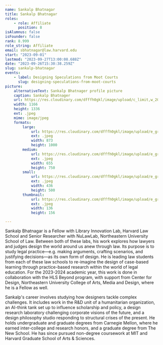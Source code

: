 ```yaml
---
name: Sankalp Bhatnagar
title: Sankalp Bhatnagar
roles:
    - role: Affiliate
      position: 8
isAlumnus: false
isFounder: false
rank: 8.999
role_string: Affiliate
email: sbhatnagar@law.harvard.edu
start: "2023-09-01"
lastmod: "2023-09-27T13:00:08.688Z"
date: "2023-09-26T15:30:38.259Z"
slug: sankalp-bhatnagar
events:
    - label: Designing Speculations from Moot Courts
      slug: designing-speculations-from-moot-courts
picture:
    alternativeText: Sankalp Bhatnager profile picture
    caption: Sankalp Bhatnager
    url: https://res.cloudinary.com/dfffh0gkl/image/upload/c_limit,w_2000,h_2000/e_grayscale/v1695819602/Profile_SB_04ad14e974.jpg
    width: 1166
    height: 1336
    ext: .jpeg
    mime: image/jpeg
    formats:
        large:
            url: https://res.cloudinary.com/dfffh0gkl/image/upload/e_grayscale/v1695819603/large_Profile_SB_04ad14e974.jpg
            ext: .jpeg
            width: 873
            height: 1000
        medium:
            url: https://res.cloudinary.com/dfffh0gkl/image/upload/e_grayscale/v1695819603/medium_Profile_SB_04ad14e974.jpg
            ext: .jpeg
            width: 655
            height: 750
        small:
            url: https://res.cloudinary.com/dfffh0gkl/image/upload/e_grayscale/v1695819604/small_Profile_SB_04ad14e974.jpg
            ext: .jpeg
            width: 436
            height: 500
        thumbnail:
            url: https://res.cloudinary.com/dfffh0gkl/image/upload/e_grayscale/v1695819602/thumbnail_Profile_SB_04ad14e974.jpg
            ext: .jpeg
            width: 136
            height: 156

---
```

Sankalp Bhatnagar is a Fellow with Library Innovation Lab, Harvard Law School and Senior Researcher with NuLawLab, Northeastern University School of Law. Between both of these labs, his work explores how lawyers and judges design the world around us anew through law. Its purpose is to study legal practice—e.g. making arguments, crafting scenarios, and justifying decisions—as its own form of design. He is leading law students from each of these law schools to re-imagine the design of case-based learning through practice-based research within the world of legal education. For the 2023-2024 academic year, this work is done in collaboration with the HLS Beyond program, with support from Center for Design, Northeastern University College of Arts, Media and Design, where he is a Fellow as well. 

Sankalp's career involves studying how designers tackle complex challenges. It includes work in the R&D unit of a humanitarian organization, an AI-think tank set up to influence scholarship and policy, a design research laboratory challenging corporate visions of the future, and a design philosophy studio responding to structural crises of the present. He holds undergraduate and graduate degrees from Carnegie Mellon, where he earned inter-college and research honors, and a graduate degree from The New School. He has since pursued non-degree coursework at MIT and Harvard Graduate School of Arts & Sciences.
